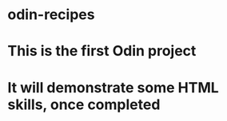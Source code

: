# odin-recipes
# This is the first Odin project
# It will demonstrate some HTML skills, once completed
